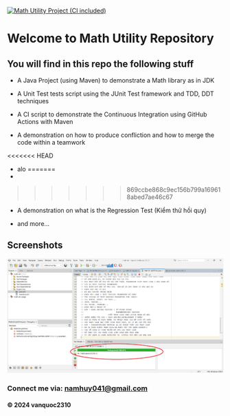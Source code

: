 [![Math Utility Project (CI included)](https://github.com/vanquoc2310/math-util/actions/workflows/maven.yml/badge.svg)](https://github.com/vanquoc2310/math-util/actions/workflows/maven.yml)

# Welcome to Math Utility Repository

## You will find in this repo the following stuff

* A Java Project (using Maven) to demonstrate a Math library as in JDK

* A Unit Test tests script using the JUnit Test framework and TDD, DDT techniques

* A CI script to demonstrate the Continuous Integration using GitHub Actions with Maven

* A demonstration on how to produce confliction and how to merge the code within a teamwork

<<<<<<< HEAD
* alo
=======
* 
>>>>>>> 869ccbe868c9ec156b799a169618abed7ae46c67

* A demonstration on what is the Regression Test (Kiểm thử hồi quy)

* and more...

## Screenshots
![Source code and test script](https://github.com/vanquoc2310/math-util/blob/main/screenshots/SourceCodeAndUnitTest.png)

### Connect me via: namhuy041@gmail.com

#### &#169; 2024 vanquoc2310
